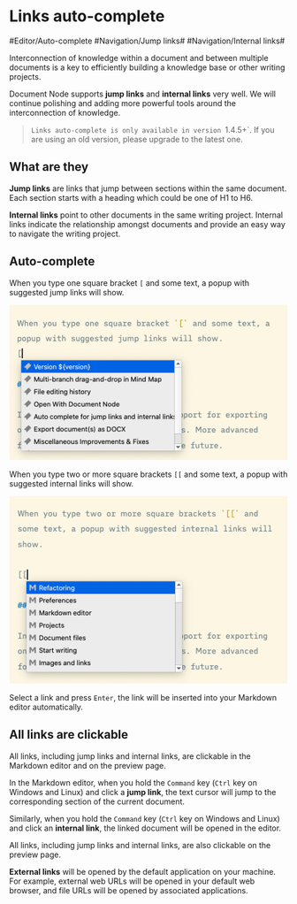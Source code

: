 # Links auto-complete

#Editor/Auto-complete #Navigation/Jump links# #Navigation/Internal links#

Interconnection of knowledge within a document and between multiple documents is a key to efficiently building a knowledge base or other writing projects.

Document Node supports **jump links** and **internal links** very well. We will continue polishing and adding more powerful tools around the interconnection of knowledge.

> `Links auto-complete is only available in version `1.4.5+`. If you are using an old version, please upgrade to the latest one. 

## What are they

**Jump links** are links that jump between sections within the same document. Each section starts with a heading which could be one of H1 to H6.

**Internal links** point to other documents in the same writing project. Internal links indicate the relationship amongst documents and provide an easy way to navigate the writing project.

## Auto-complete

When you type one square bracket `[` and some text, a popup with suggested jump links will show.

![screen-auto-suggest-jump-links](screen-auto-suggest-jump-links.png)

When you type two or more square brackets `[[` and some text, a popup with suggested internal links will show.

![screen-auto-suggest-internal-links](screen-auto-suggest-internal-links.png)

Select a link and press `Enter`, the link will be inserted into your Markdown editor automatically.

## All links are clickable

All links, including jump links and internal links, are clickable in the Markdown editor and on the preview page.

In the Markdown editor, when you hold the `Command` key (`Ctrl` key on Windows and Linux) and click a **jump link**, the text cursor will jump to the corresponding section of the current document. 

Similarly, when you hold the `Command` key (`Ctrl` key on Windows and Linux) and click an **internal link**, the linked document will be opened in the editor.

All links, including jump links and internal links, are also clickable on the preview page.

**External links** will be opened by the default application on your machine. For example, external web URLs will be opened in your default web browser, and file URLs will be opened by associated applications.
